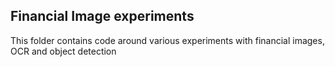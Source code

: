 ## Financial Image experiments
This folder contains code around various experiments with financial images, OCR and object detection
